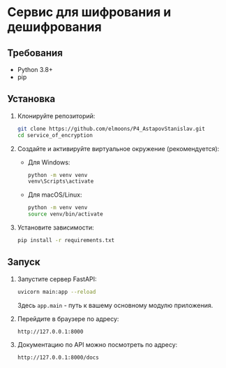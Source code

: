 # Сервис для шифрования и дешифрования

## Требования
- Python 3.8+
- pip

## Установка

1. Клонируйте репозиторий:

   ```sh
   git clone https://github.com/elmoons/P4_AstapovStanislav.git
   cd service_of_encryption
   ```

2. Создайте и активируйте виртуальное окружение (рекомендуется):

   - Для Windows:
     ```sh
     python -m venv venv
     venv\Scripts\activate
     ```
   - Для macOS/Linux:
     ```sh
     python -m venv venv
     source venv/bin/activate
     ```

3. Установите зависимости:

   ```sh
   pip install -r requirements.txt
   ```

## Запуск

1. Запустите сервер FastAPI:

   ```sh
   uvicorn main:app --reload
   ```

   Здесь `app.main` - путь к вашему основному модулю приложения.

2. Перейдите в браузере по адресу:

   ```
   http://127.0.0.1:8000
   ```

3. Документацию по API можно посмотреть по адресу:

   ```
   http://127.0.0.1:8000/docs
   ```
